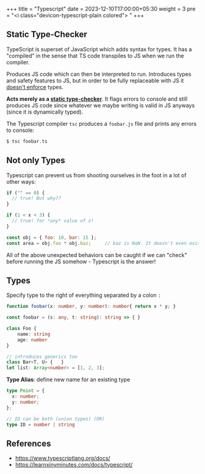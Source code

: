 +++
title = "Typescript"
date = 2023-12-10T17:00:00+05:30
weight = 3
pre = "<i class=\"devicon-typescript-plain colored\"></i> "
+++

## Static Type-Checker
TypeScript is superset of JavaScript which adds syntax for types. It has a "compiled" in the sense that TS code transpiles to JS when we run the compiler.

Produces JS code which can then be interpreted to run. Introduces types and safety features to JS, but in order to be fully replaceable with JS it [doesn't enforce](https://www.typescriptlang.org/docs/handbook/2/basic-types.html#types-for-tooling:~:text=Why%20should%20converting%20it%20over%20to%20TypeScript%20stop%20you%20from%20running%20it%3F) types. 

**Acts merely as a [static type-checker](https://www.typescriptlang.org/docs/handbook/typescript-from-scratch.html#typescript-a-static-type-checker)**. It flags errors to console and still produces JS code since whatever we maybe writing is valid in JS anyways (since it is dynamically typed).

The Typescript compiler `tsc` produces a `foobar.js` file and prints any errors to console:
```sh
$ tsc foobar.ts
```

## Not only Types
Typescript can prevent us from shooting ourselves in the foot in a lot of other ways:
```js
if ("" == 0) {
  // true! But why??
}

if (1 < x < 3) {
  // true! for *any* value of x!
}

const obj = { foo: 10, bar: 15 };
const area = obj.foo * obj.baz;		// baz is NaN. It doesn't even exist!
```

All of the above unexpected behaviors can be caught if we can "check" before running the JS somehow - Typescript is the answer!

## Types
Specify type to the right of everything separated by a colon `:`

```ts
function foobar(x: number, y: number): number{ return x * y; }

const foobar = (s: any, t: string): string => {	}

class Foo {
	name: string
	age: number
}

// introduces generics too
class Bar<T, U> {	}
let list: Array<number> = [1, 2, 3];
```

**Type Alias**: define new name for an existing type
```ts
type Point = {
  x: number;
  y: number;
};

// ID can be both (union types) (OR)
type ID = number | string
```

## References
- https://www.typescriptlang.org/docs/
- https://learnxinyminutes.com/docs/typescript/
